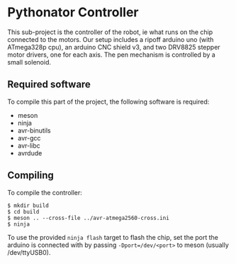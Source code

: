 # Pythonator Controller

This sub-project is the controller of the robot, ie what runs on the chip connected to the motors.
Our setup includes a ripoff arduino uno (with ATmega328p cpu), an arduino CNC shield v3, and
two DRV8825 stepper motor drivers, one for each axis. The pen mechanism is controlled by a small
solenoid.

## Required software

To compile this part of the project, the following software is required:
- meson
- ninja
- avr-binutils
- avr-gcc
- avr-libc
- avrdude

## Compiling

To compile the controller:
```
$ mkdir build
$ cd build
$ meson .. --cross-file ../avr-atmega2560-cross.ini
$ ninja
```

To use the provided `ninja flash` target to flash the chip, set the port the arduino is connected
with by passing `-Dport=/dev/<port>` to meson (usually /dev/ttyUSB0).
